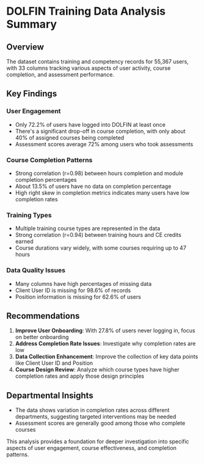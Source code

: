 # DOLFIN Training Data Analysis Summary

## Overview
The dataset contains training and competency records for 55,367 users, with 33 columns tracking various aspects of user activity, course completion, and assessment performance.  

## Key Findings

### User Engagement
- Only 72.2% of users have logged into DOLFIN at least once
- There's a significant drop-off in course completion, with only about 40% of assigned courses being completed
- Assessment scores average 72% among users who took assessments

### Course Completion Patterns
- Strong correlation (r=0.98) between hours completion and module completion percentages
- About 13.5% of users have no data on completion percentage
- High right skew in completion metrics indicates many users have low completion rates

### Training Types
- Multiple training course types are represented in the data
- Strong correlation (r=0.94) between training hours and CE credits earned
- Course durations vary widely, with some courses requiring up to 47 hours

### Data Quality Issues
- Many columns have high percentages of missing data
- Client User ID is missing for 98.6% of records
- Position information is missing for 62.6% of users

## Recommendations

1. **Improve User Onboarding**: With 27.8% of users never logging in, focus on better onboarding
2. **Address Completion Rate Issues**: Investigate why completion rates are low
3. **Data Collection Enhancement**: Improve the collection of key data points like Client User ID and Position
4. **Course Design Review**: Analyze which course types have higher completion rates and apply those design principles

## Departmental Insights
- The data shows variation in completion rates across different departments, suggesting targeted interventions may be needed
- Assessment scores are generally good among those who complete courses

This analysis provides a foundation for deeper investigation into specific aspects of user engagement, course effectiveness, and completion patterns.
